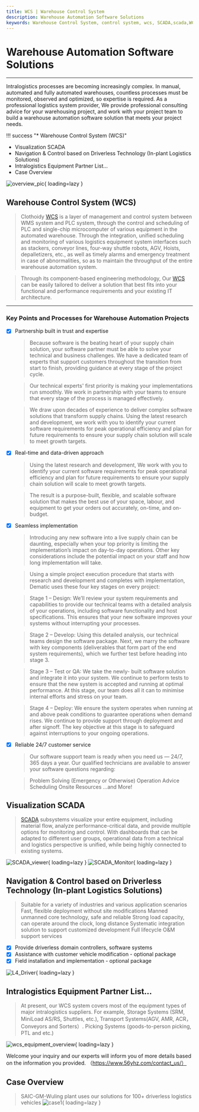 ```yaml
---
title: WCS | Warehouse Control System
description: Warehouse Automation Software Solutions
keywords: Warehouse Control System, control system, wcs, SCADA,scada,WCS, warehouse automation control system, automation control system, automation warehouse
---
```


# Warehouse Automation Software Solutions

------

Intralogistics processes are becoming increasingly complex. In manual, automated and fully automated warehouses, countless processes must be monitored, observed and optimized, so expertise is required. As a professional logistics system provider, We provide professional consulting advice for your warehousing project, and work with your project team to build a warehouse automation software solution that meets your project needs.

!!! success "* Warehouse Control System (WCS)"
* Visualization SCADA
* Navigation & Control based on Driverless Technology (In-plant Logistics Solutions)
* Intralogistics Equipment Partner List...
* Case Overview

![overview_pic][1]{ loading=lazy }

## Warehouse Control System (WCS)

> Clothoidy [WCS](https://www.56yhz.com/contact_us/) is a layer of management and control system between WMS system and PLC system, through the control and scheduling of PLC and single-chip microcomputer of various equipment in the automated warehouse. Through the integration, unified scheduling and monitoring of various logistics equipment system interfaces such as stackers, conveyor lines, four-way shuttle robots, AGV, Hoists, depalletizers, etc., as well as timely alarms and emergency treatment in case of abnormalities, so as to maintain the throughput of the entire warehouse automation system.

>Through its component-based engineering methodology, Our [WCS](https://www.56yhz.com/contact_us/) can be easily tailored to deliver a solution that best fits into your functional and performance requirements and your existing IT architecture.

------

### Key Points and Processes for Warehouse Automation Projects

- [x] Partnership built in trust and expertise
    > Because software is the beating heart of your supply chain solution, your software partner must be able to solve your technical and business challenges. We have a dedicated team of experts that support customers throughout the transition from start to finish, providing guidance at every stage of the project cycle.

    >Our technical experts' first priority is making your implementations run smoothly. We work in partnership with your teams to ensure that every stage of the process is managed effectively.  

    >We draw upon decades of experience to deliver complex software solutions that transform supply chains. Using the latest research and development, we work with you to identify your current software requirements for peak operational efficiency and plan for future requirements to ensure your supply chain solution will scale to meet growth targets. 

- [x] Real-time and data-driven approach
    > Using the latest research and development, We work with you to identify your current software requirements for peak operational efficiency and plan for future requirements to ensure your supply chain solution will scale to meet growth targets. 

    > The result is a purpose-built, flexible, and scalable software solution that makes the best use of your space, labour, and equipment to get your orders out accurately, on-time, and on-budget. 
    
- [x] Seamless implementation
    >Introducing any new software into a live supply chain can be daunting, especially when your top priority is limiting the implementation’s impact on day-to-day operations. Other key considerations include the potential impact on your staff and how long implementation will take. 

    >Using a simple project execution procedure that starts with research and development and completes with implementation, Dematic uses these four key stages on every project: 

    >Stage 1 – Design: We’ll review your system requirements and capabilities to provide our technical teams with a detailed analysis of your operations, including software functionality and host specifications. This ensures that your new software improves your systems without interrupting your processes.  

    >Stage 2 – Develop: Using this detailed analysis, our technical teams design the software package. Next, we marry the software with key components (deliverables that form part of the end system requirements), which we further test before heading into stage 3. 
    
    >Stage 3 – Test or QA: We take the newly- built software solution and integrate it into your system. We continue to perform tests to ensure that the new system is accepted and running at optimal performance. At this stage, our team does all it can to minimise internal efforts and stress on your team.
    
    >Stage 4 – Deploy: We ensure the system operates when running at and above peak conditions to guarantee operations when demand rises. We continue to provide support through deployment and after signoff. The key objective at this stage is to safeguard against interruptions to your ongoing operations. 

- [x] Reliable 24/7 customer service
    >Our software support team is ready when you need us — 24/7, 365 days a year. Our qualified technicians are available to answer your software questions regarding:

    >Problem Solving (Emergency or Otherwise)
    >Operation Advice
    >Scheduling Onsite Resources
    >...and More!

## Visualization SCADA
>[SCADA](https://www.56yhz.com/contact_us/) subsystems visualize your entire equipment, including material flow, analyze performance-critical data, and provide multiple options for monitoring and control. With dashboards that can be adapted to different user groups, operational data from a technical and logistics perspective is unified, while being highly connected to existing systems.

![SCADA_viewer][2]{ loading=lazy }
![SCADA_Monitor][3]{ loading=lazy }

## Navigation & Control based on Driverless Technology (In-plant Logistics Solutions)
> Suitable for a variety of industries and various application scenarios
Fast, flexible deployment without site modifications
Manned unmanned core technology, safe and reliable
Strong load capacity, can operate around the clock, long distance
Systematic integration solution to support customized development
Full lifecycle O&M support services

- [x] Provide driverless domain controllers, software systems
- [x] Assistance with customer vehicle modification - optional package
- [x] Field installation and implementation - optional package

![L4_Driver][4]{ loading=lazy }

##  Intralogistics Equipment Partner List...
>At present, our WCS system covers most of the equipment types of major intralogistics suppliers. For example, Storage Systems (SRM, MiniLoad AS/RS, Shuttles, etc.), Transport Systems(AGV, AMR, ACR，Conveyors and Sorters）. Picking Systems (goods-to-person picking, PTL and etc.)

![wcs_equipment_overview][5]{ loading=lazy }

Welcome your inquiry and our experts will inform you of more details based on the information you provided. （https://www.56yhz.com/contact_us/）

## Case Overview
> SAIC-GM-Wuling plant uses our solutions for 100+ driverless logistics vehicles
![case1][6]{ loading=lazy }


[1]: assets/images/warehouse_overview.png
[2]: assets/images/shutterstock.webp
[3]: assets/images/SCADA.jpg
[4]: assets/images/L4_scene_en.png
[5]: assets/images/wcs_equipment_overview.jpg
[6]: assets/images/case_en.png
